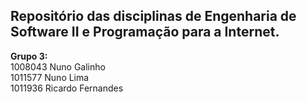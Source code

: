 ## Repositório das disciplinas de Engenharia de Software II e Programação para a Internet.

**Grupo 3:**  
1008043 Nuno Galinho   
1011577 Nuno Lima  
1011936 Ricardo Fernandes

